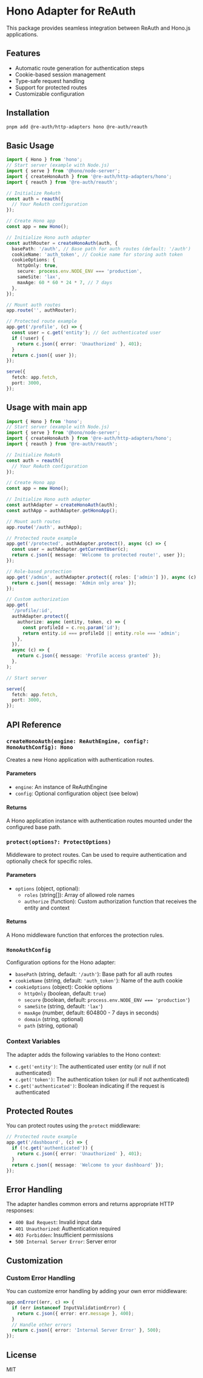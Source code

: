 # Hono Adapter for ReAuth

This package provides seamless integration between ReAuth and Hono.js applications.

## Features

- Automatic route generation for authentication steps
- Cookie-based session management
- Type-safe request handling
- Support for protected routes
- Customizable configuration

## Installation

```bash
pnpm add @re-auth/http-adapters hono @re-auth/reauth
```

## Basic Usage

```typescript
import { Hono } from 'hono';
// Start server (example with Node.js)
import { serve } from '@hono/node-server';
import { createHonoAuth } from '@re-auth/http-adapters/hono';
import { reauth } from '@re-auth/reauth';

// Initialize ReAuth
const auth = reauth({
  // Your ReAuth configuration
});

// Create Hono app
const app = new Hono();

// Initialize Hono auth adapter
const authRouter = createHonoAuth(auth, {
  basePath: '/auth', // Base path for auth routes (default: '/auth')
  cookieName: 'auth_token', // Cookie name for storing auth token
  cookieOptions: {
    httpOnly: true,
    secure: process.env.NODE_ENV === 'production',
    sameSite: 'lax',
    maxAge: 60 * 60 * 24 * 7, // 7 days
  },
});

// Mount auth routes
app.route('', authRouter);

// Protected route example
app.get('/profile', (c) => {
  const user = c.get('entity'); // Get authenticated user
  if (!user) {
    return c.json({ error: 'Unauthorized' }, 401);
  }
  return c.json({ user });
});

serve({
  fetch: app.fetch,
  port: 3000,
});
```

## Usage with main app

```typescript
import { Hono } from 'hono';
// Start server (example with Node.js)
import { serve } from '@hono/node-server';
import { createHonoAuth } from '@re-auth/http-adapters/hono';
import { reauth } from '@re-auth/reauth';

// Initialize ReAuth
const auth = reauth({
  // Your ReAuth configuration
});

// Create Hono app
const app = new Hono();

// Initialize Hono auth adapter
const authAdapter = createHonoAuth(auth);
const authApp = authAdapter.getHonoApp();

// Mount auth routes
app.route('/auth', authApp);

// Protected route example
app.get('/protected', authAdapter.protect(), async (c) => {
  const user = authAdapter.getCurrentUser(c);
  return c.json({ message: 'Welcome to protected route!', user });
});

// Role-based protection
app.get('/admin', authAdapter.protect({ roles: ['admin'] }), async (c) => {
  return c.json({ message: 'Admin only area' });
});

// Custom authorization
app.get(
  '/profile/:id',
  authAdapter.protect({
    authorize: async (entity, token, c) => {
      const profileId = c.req.param('id');
      return entity.id === profileId || entity.role === 'admin';
    },
  }),
  async (c) => {
    return c.json({ message: 'Profile access granted' });
  },
);

// Start server

serve({
  fetch: app.fetch,
  port: 3000,
});
```

## API Reference

### `createHonoAuth(engine: ReAuthEngine, config?: HonoAuthConfig): Hono`

Creates a new Hono application with authentication routes.

#### Parameters

- `engine`: An instance of ReAuthEngine
- `config`: Optional configuration object (see below)

#### Returns

A Hono application instance with authentication routes mounted under the configured base path.

### `protect(options?: ProtectOptions)`

Middleware to protect routes. Can be used to require authentication and optionally check for specific roles.

#### Parameters

- `options` (object, optional):
  - `roles` (string[]): Array of allowed role names
  - `authorize` (function): Custom authorization function that receives the entity and context

#### Returns

A Hono middleware function that enforces the protection rules.

### `HonoAuthConfig`

Configuration options for the Hono adapter:

- `basePath` (string, default: `'/auth'`): Base path for all auth routes
- `cookieName` (string, default: `'auth_token'`): Name of the auth cookie
- `cookieOptions` (object): Cookie options
  - `httpOnly` (boolean, default: `true`)
  - `secure` (boolean, default: `process.env.NODE_ENV === 'production'`)
  - `sameSite` (string, default: `'lax'`)
  - `maxAge` (number, default: 604800 - 7 days in seconds)
  - `domain` (string, optional)
  - `path` (string, optional)

### Context Variables

The adapter adds the following variables to the Hono context:

- `c.get('entity')`: The authenticated user entity (or null if not authenticated)
- `c.get('token')`: The authentication token (or null if not authenticated)
- `c.get('authenticated')`: Boolean indicating if the request is authenticated

## Protected Routes

You can protect routes using the `protect` middleware:

```typescript
// Protected route example
app.get('/dashboard', (c) => {
  if (!c.get('authenticated')) {
    return c.json({ error: 'Unauthorized' }, 401);
  }
  return c.json({ message: 'Welcome to your dashboard' });
});
```

## Error Handling

The adapter handles common errors and returns appropriate HTTP responses:

- `400 Bad Request`: Invalid input data
- `401 Unauthorized`: Authentication required
- `403 Forbidden`: Insufficient permissions
- `500 Internal Server Error`: Server error

## Customization

### Custom Error Handling

You can customize error handling by adding your own error middleware:

```typescript
app.onError((err, c) => {
  if (err instanceof InputValidationError) {
    return c.json({ error: err.message }, 400);
  }
  // Handle other errors
  return c.json({ error: 'Internal Server Error' }, 500);
});
```

## License

MIT
